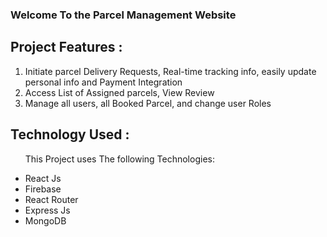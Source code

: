 <h3>Welcome To the Parcel Management Website </h3>
<h2>Project Features :</h2>
<ol>
    <li>Initiate parcel Delivery Requests, Real-time tracking info, easily update personal info and Payment Integration</li>
    <li>Access List of Assigned parcels, View  Review </li>
    <li>Manage all users, all Booked Parcel, and change user Roles</li>
</ol>
<h2>Technology Used :</h2>
<ul>
  <p>This Project uses The following Technologies: </p>
  <li>React Js</li>
  <li>Firebase </li>
  <li>React Router</li>
  <li>Express Js</li>
  <li>MongoDB</li>
</ul>
